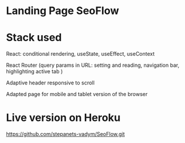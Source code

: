 # Landing Page SeoFlow
# Stack used
React: conditional rendering, useState, useEffect, useContext 

React Router (query params in URL: setting and reading, navigation bar, highlighting active tab )

Adaptive header responsive to scroll

Adapted page for mobile and tablet version of the browser

# Live version on Heroku
https://github.com/stepanets-vadym/SeoFlow.git
